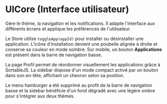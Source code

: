 # UICore (Interface utilisateur)

Gère le thème, la navigation et les notifications. Il adapte l'interface aux différents écrans et applique les préférences de l'utilisateur.

Le Store utilise `toggleApp(appId)` pour installer ou désinstaller une application. L'icône d'installation devient une poubelle alignée à droite et conserve sa couleur en mode sombre. Sur mobile, un bouton **Applications** est présent dans la barre de navigation basse.

La page Profil permet de réordonner visuellement les applications grâce à SortableJS. La sidebar dispose d'un mode compact activé par un bouton dans son en-tête, affichant un chevron selon sa position.

Le menu hamburger a été supprimé au profit de la barre de navigation basse et la sidebar bénéficie d'un fond dégradé avec une légère ombre pour s'intégrer aux deux thèmes.

